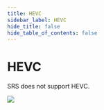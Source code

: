 ```yaml
---
title: HEVC
sidebar_label: HEVC
hide_title: false
hide_table_of_contents: false
---
```


# HEVC

SRS does not support HEVC.

![](https://ossrs.net/gif/v1/sls.gif?site=ossrs.io&path=/lts/doc-en-5/doc/hevc)


